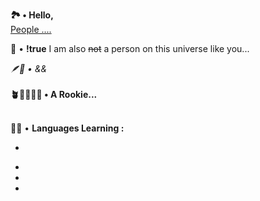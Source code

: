 <b>🏞️ • Hello,</b><BR><u>People
....</u><BR>
<p>🚀 • <b>!true</b> I am also <strike>not</strike> a person on this universe like you...</p>
<I>🪶🌱 • &&</I>
<BR>
<BR>
<b>🪴🌾🍀🍁🍃 • A Rookie...</b>
<br>
<br>
<p>🌱🌴 • <b>Languages Learning : </b></p>
<ul>
<li>
<p style="background-image: url(html.gif); 
            background-repeat: repeat; 
            -webkit-background-clip: text; 
            -webkit-text-fill-color: transparent;
            -webkit-font-smoothing: antialiased;">
Html
</p>
</li>
<li style="background-image: url(css.gif); 
            background-repeat: no-repeat; 
            background-color: 
-webkit-background-clip: text; 
            -webkit-text-fill-color: transparent;
            -webkit-font-smoothing: antialiased;">
Css
</li>
<li style="background-image: url(js.gif); 
            background-repeat: no-repeat; 
            -webkit-background-clip: text; 
            -webkit-text-fill-color: transparent;
            -webkit-font-smoothing: antialiased;">
Js
</li>
<li style="background-image: url(java.gif); 
            background-repeat: no-repeat; 
            -webkit-background-clip: text; 
            -webkit-text-fill-color: transparent;
            -webkit-font-smoothing: antialiased;">
Java
</li>
</ul>


